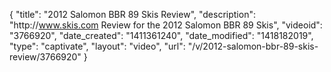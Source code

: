 {
    "title": "2012 Salomon BBR 89 Skis Review",
    "description": "http:\/\/www.skis.com Review for the 2012 Salomon BBR 89 Skis",
    "videoid": "3766920",
    "date_created": "1411361240",
    "date_modified": "1418182019",
    "type": "captivate",
    "layout": "video",
    "url": "\/v\/2012-salomon-bbr-89-skis-review\/3766920"
}